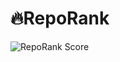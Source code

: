 # 🔥RepoRank
![RepoRank Score](https://img.shields.io/badge/%F0%9F%94%A5RepoRank%20-1002pts-important)
